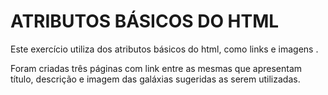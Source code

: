 
# ATRIBUTOS BÁSICOS DO HTML

Este exercício utiliza dos atributos básicos do html, como links e imagens .

Foram criadas três páginas com link entre as mesmas que apresentam título, descrição e imagem das galáxias sugeridas as serem utilizadas.